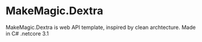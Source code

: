 # MakeMagic.Dextra
MakeMagic.Dextra is web API template, inspired by clean archtecture. Made in C# .netcore 3.1
